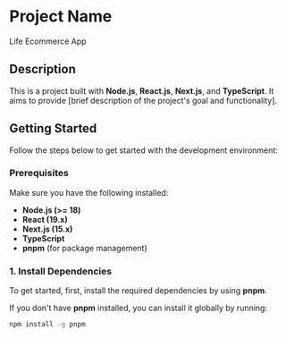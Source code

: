 # Project Name

Life Ecommerce App

## Description

This is a project built with **Node.js**, **React.js**, **Next.js**, and **TypeScript**. It aims to provide [brief description of the project's goal and functionality].

## Getting Started

Follow the steps below to get started with the development environment:

### Prerequisites

Make sure you have the following installed:

- **Node.js (>= 18)**
- **React (19.x)**
- **Next.js (15.x)**
- **TypeScript**
- **pnpm** (for package management)

### 1. Install Dependencies

To get started, first, install the required dependencies by using **pnpm**.

If you don't have **pnpm** installed, you can install it globally by running:

```bash
npm install -g pnpm
```
